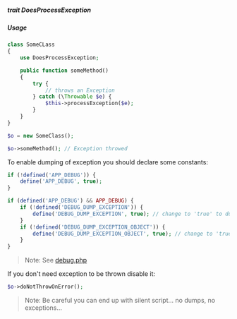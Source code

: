 ##### trait DoesProcessException
##### Usage
```php
class SomeCLass
{
    use DoesProcessException;

    public function someMethod()
    {
        try {
            // throws an Exception
        } catch (\Throwable $e) {
            $this->processException($e);
        }
    }
}

$o = new SomeClass();

$o->someMethod(); // Exception throwed
```

To enable dumping of exception you should declare some constants:
```php
if (!defined('APP_DEBUG')) {
    define('APP_DEBUG', true);
}

if (defined('APP_DEBUG') && APP_DEBUG) {
    if (!defined('DEBUG_DUMP_EXCEPTION')) {
        define('DEBUG_DUMP_EXCEPTION', true); // change to 'true' to dump exception message and trace
    }
    if (!defined('DEBUG_DUMP_EXCEPTION_OBJECT')) {
        define('DEBUG_DUMP_EXCEPTION_OBJECT', true); // change to 'true' to dump exception class
    }
}
```
> Note: See [debug.php](https://github.com/alecrabbit/php-accessories/blob/master/tests/debug.php)

If you don't need exception to be thrown disable it:
```php
$o->doNotThrowOnError();
```
> Note: Be careful you can end up with silent script... no dumps, no exceptions... 
